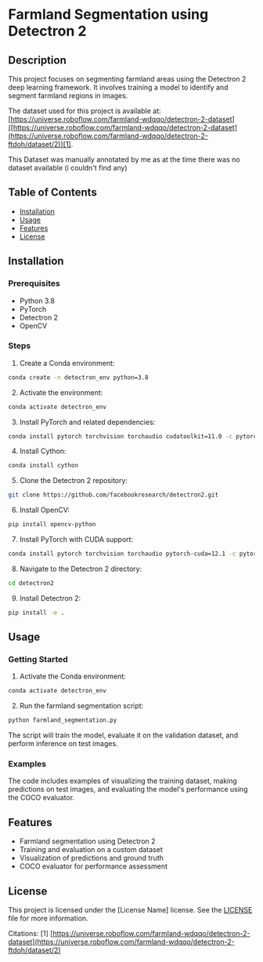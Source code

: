 # Farmland Segmentation using Detectron 2

## Description

This project focuses on segmenting farmland areas using the Detectron 2 deep learning framework. It involves training a model to identify and segment farmland regions in images.

The dataset used for this project is available at: [https://universe.roboflow.com/farmland-wdqqo/detectron-2-dataset]([https://universe.roboflow.com/farmland-wdqqo/detectron-2-dataset](https://universe.roboflow.com/farmland-wdqqo/detectron-2-ftdoh/dataset/2))[1].

This Dataset was manually annotated by me as at the time there was no dataset available (i couldn't find any)

## Table of Contents

- [Installation](#installation)
- [Usage](#usage)
- [Features](#features)
- [License](#license)

## Installation

### Prerequisites

- Python 3.8
- PyTorch
- Detectron 2
- OpenCV

### Steps

1. Create a Conda environment:
```bash
conda create -n detectron_env python=3.8
```

2. Activate the environment:
```bash
conda activate detectron_env
```

3. Install PyTorch and related dependencies:
```bash
conda install pytorch torchvision torchaudio cudatoolkit=11.0 -c pytorch
```

4. Install Cython:
```bash
conda install cython
```

5. Clone the Detectron 2 repository:
```bash
git clone https://github.com/facebookresearch/detectron2.git
```

6. Install OpenCV:
```bash
pip install opencv-python
```

7. Install PyTorch with CUDA support:
```bash
conda install pytorch torchvision torchaudio pytorch-cuda=12.1 -c pytorch -c nvidia
```

8. Navigate to the Detectron 2 directory:
```bash
cd detectron2
```

9. Install Detectron 2:
```bash
pip install -e .
```

## Usage

### Getting Started

1. Activate the Conda environment:
```bash
conda activate detectron_env
```

2. Run the farmland segmentation script:
```bash
python farmland_segmentation.py
```

The script will train the model, evaluate it on the validation dataset, and perform inference on test images.

### Examples

The code includes examples of visualizing the training dataset, making predictions on test images, and evaluating the model's performance using the COCO evaluator.

## Features

- Farmland segmentation using Detectron 2
- Training and evaluation on a custom dataset
- Visualization of predictions and ground truth
- COCO evaluator for performance assessment


## License

This project is licensed under the [License Name] license. See the [LICENSE](LICENSE) file for more information.

Citations:
[1] [https://universe.roboflow.com/farmland-wdqqo/detectron-2-dataset](https://universe.roboflow.com/farmland-wdqqo/detectron-2-ftdoh/dataset/2)
